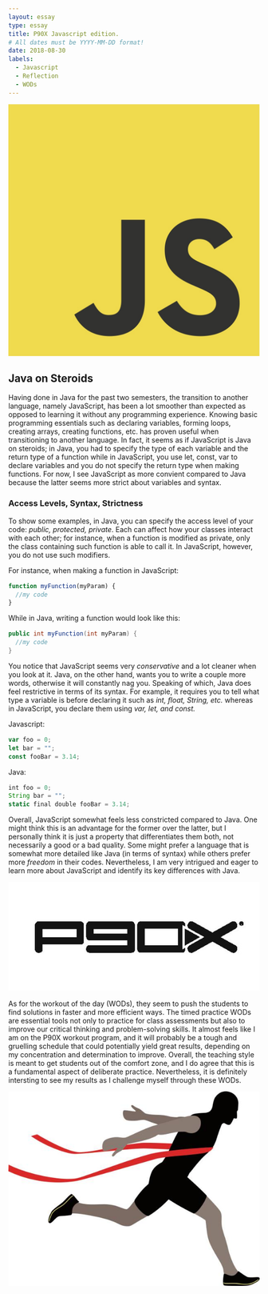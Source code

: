 ```yaml
---
layout: essay
type: essay
title: P90X Javascript edition.
# All dates must be YYYY-MM-DD format!
date: 2018-08-30
labels:
  - Javascript
  - Reflection
  - WODs
---
```


<img class="ui tiny left floated image" src="../images/javascript.jpg">

## Java on Steroids

Having done in Java for the past two semesters, the transition to another language, namely JavaScript, has been a lot smoother than expected as opposed to learning it without any programming experience. Knowing basic programming essentials such as declaring variables, forming loops, creating arrays, creating functions, etc. has proven useful when transitioning to another language. In fact, it seems as if JavaScript is Java on steroids; in Java, you had to specify the type of each variable and the return type of a function while in JavaScript, you use let, const, var to declare variables and you do not specify the return type when making functions. For now, I see JavaScript as more convient compared to Java because the latter seems more strict about variables and syntax.

### Access Levels, Syntax, Strictness

To show some examples, in Java, you can specify the access level of your code: *public, protected, private*. Each can affect how your classes interact with each other; for instance, when a function is modified as private, only the class containing such function is able to call it. In JavaScript, however, you do not use such modifiers. 

For instance, when making a function in JavaScript:

```javascript
function myFunction(myParam) {
  //my code
}
```
While in Java, writing a function would look like this:

```java
public int myFunction(int myParam) {
  //my code
}
```
You notice that JavaScript seems very *conservative* and a lot cleaner when you look at it. Java, on the other hand, wants you to write a couple more words, otherwise it will constantly nag you. Speaking of which, Java does feel restrictive in terms of its syntax. For example, it requires you to tell what type a variable is before declaring it such as *int, float, String, etc.* whereas in JavaScript, you declare them using *var, let, and const.*

Javascript:

```javascript
var foo = 0;
let bar = "";
const fooBar = 3.14;
```
Java:

```javascript
int foo = 0;
String bar = "";
static final double fooBar = 3.14;
```
Overall, JavaScript somewhat feels less constricted compared to Java. One might think this is an advantage for the former over the latter, but I personally think it is just a property that differentiates them both, not necessarily a good or a bad quality. Some might prefer a language that is somewhat more detailed like Java (in terms of syntax) while others prefer more *freedom* in their codes. Nevertheless, I am very intrigued and eager to learn more about JavaScript and identify its key differences with Java.

<img class="ui small left floated image" src="../images/p90x.jpg">

As for the workout of the day (WODs), they seem to push the students to find solutions in faster and more efficient ways. The timed practice WODs are essential tools not only to practice for class assessments but also to improve our critical thinking and problem-solving skills. It almost feels like I am on the P90X workout program, and it will probably be a tough and gruelling schedule that could potentially yield great results, depending on my concentration and determination to improve. Overall, the teaching style is meant to get students out of the comfort zone, and I do agree that this is a fundamental aspect of deliberate practice. Nevertheless, it is definitely intersting to see my results as I challenge myself through these WODs. 

<img class="ui small right floated image" src="../images/finish.jpg">

